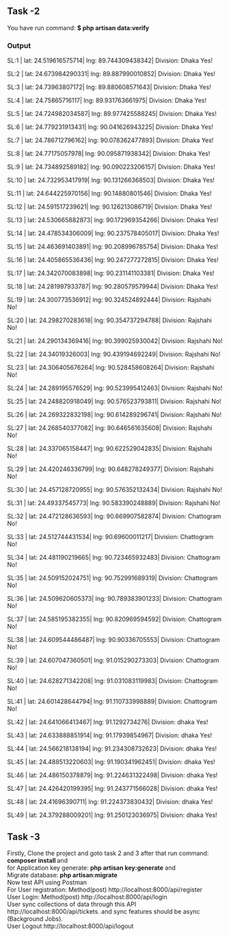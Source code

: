 <!-- <p align="center"><a href="https://laravel.com" target="_blank"><img src="https://raw.githubusercontent.com/laravel/art/master/logo-lockup/5%20SVG/2%20CMYK/1%20Full%20Color/laravel-logolockup-cmyk-red.svg" width="400"></a></p>

<p align="center">
<a href="https://travis-ci.org/laravel/framework"><img src="https://travis-ci.org/laravel/framework.svg" alt="Build Status"></a>
<a href="https://packagist.org/packages/laravel/framework"><img src="https://img.shields.io/packagist/dt/laravel/framework" alt="Total Downloads"></a>
<a href="https://packagist.org/packages/laravel/framework"><img src="https://img.shields.io/packagist/v/laravel/framework" alt="Latest Stable Version"></a>
<a href="https://packagist.org/packages/laravel/framework"><img src="https://img.shields.io/packagist/l/laravel/framework" alt="License"></a>
</p> -->

## Task -2 
You have run command: <b>$ php artisan data:verify</b>
<h3>Output</h3>
SL:1 | lat: 24.519616575714| lng: 89.744309438342| Division: Dhaka
Yes!

SL:2 | lat: 24.673984290331| lng: 89.887990010852| Division: Dhaka
Yes!

SL:3 | lat: 24.73963807172| lng: 89.880608571643| Division: Dhaka
Yes!

SL:4 | lat: 24.75865716117| lng: 89.931763661975| Division: Dhaka
Yes!

SL:5 | lat: 24.724982034587| lng: 89.977425588245| Division: Dhaka
Yes!

SL:6 | lat: 24.779231913431| lng: 90.041626943225| Division: Dhaka
Yes!

SL:7 | lat: 24.786712796162| lng: 90.078362477893| Division: Dhaka
Yes!

SL:8 | lat: 24.77175057978| lng: 90.095871938342| Division: Dhaka
Yes!

SL:9 | lat: 24.734892589182| lng: 90.090223206157| Division: Dhaka
Yes!

SL:10 | lat: 24.732953417919| lng: 90.131266368503| Division: Dhaka
Yes!

SL:11 | lat: 24.644225970156| lng: 90.14880801546| Division: Dhaka
Yes!

SL:12 | lat: 24.591517239621| lng: 90.126213086719| Division: Dhaka
Yes!

SL:13 | lat: 24.530665882873| lng: 90.172969354266| Division: Dhaka
Yes!

SL:14 | lat: 24.478534306009| lng: 90.237578405017| Division: Dhaka
Yes!

SL:15 | lat: 24.463691403891| lng: 90.208996785754| Division: Dhaka
Yes!

SL:16 | lat: 24.405865536436| lng: 90.247277272815| Division: Dhaka
Yes!

SL:17 | lat: 24.342070083898| lng: 90.231141103381| Division: Dhaka
Yes!

SL:18 | lat: 24.281997933787| lng: 90.280579579944| Division: Dhaka
Yes!

SL:19 | lat: 24.300773536912| lng: 90.324524892444| Division: Rajshahi
No!

SL:20 | lat: 24.298270283618| lng: 90.354737294788| Division: Rajshahi
No!

SL:21 | lat: 24.290134369416| lng: 90.399025930042| Division: Rajshahi
No!

SL:22 | lat: 24.34019326003| lng: 90.439194692249| Division: Rajshahi
No!

SL:23 | lat: 24.306405676264| lng: 90.528458608264| Division: Rajshahi
No!

SL:24 | lat: 24.289195576529| lng: 90.523995412463| Division: Rajshahi
No!

SL:25 | lat: 24.248820918049| lng: 90.576523793811| Division: Rajshahi
No!

SL:26 | lat: 24.269322832198| lng: 90.614289296741| Division: Rajshahi
No!

SL:27 | lat: 24.268540377082| lng: 90.646561635608| Division: Rajshahi
No!

SL:28 | lat: 24.337065158447| lng: 90.622529042835| Division: Rajshahi
No!

SL:29 | lat: 24.420246336799| lng: 90.648278249377| Division: Rajshahi
No!

SL:30 | lat: 24.457128720955| lng: 90.576352132434| Division: Rajshahi
No!

SL:31 | lat: 24.49337545773| lng: 90.583390248889| Division: Rajshahi
No!

SL:32 | lat: 24.472128636593| lng: 90.669907582874| Division: Chattogram
No!

SL:33 | lat: 24.512744431534| lng: 90.69600011217| Division: Chattogram
No!

SL:34 | lat: 24.481190219665| lng: 90.723465932483| Division: Chattogram
No!

SL:35 | lat: 24.509152024751| lng: 90.752991689319| Division: Chattogram
No!

SL:36 | lat: 24.509620605373| lng: 90.789383901233| Division: Chattogram
No!

SL:37 | lat: 24.585195382355| lng: 90.820969594592| Division: Chattogram
No!

SL:38 | lat: 24.609544486487| lng: 90.90336705553| Division: Chattogram
No!

SL:39 | lat: 24.607047360501| lng: 91.015290273303| Division: Chattogram
No!

SL:40 | lat: 24.628271342208| lng: 91.031083119983| Division: Chattogram
No!

SL:41 | lat: 24.601428644794| lng: 91.110733998889| Division: Chattogram
No!

SL:42 | lat: 24.641066413467| lng: 91.1292734276| Division: dhaka
Yes!

SL:43 | lat: 24.633888851914| lng: 91.17939854967| Division: dhaka
Yes!

SL:44 | lat: 24.566218138194| lng: 91.234308732623| Division: dhaka
Yes!

SL:45 | lat: 24.488513220603| lng: 91.190341962451| Division: dhaka
Yes!

SL:46 | lat: 24.486150378879| lng: 91.224631322498| Division: dhaka
Yes!

SL:47 | lat: 24.426420199395| lng: 91.243771566028| Division: dhaka
Yes!

SL:48 | lat: 24.41696390711| lng: 91.224373830432| Division: dhaka
Yes!

SL:49 | lat: 24.379288009201| lng: 91.250123036975| Division: dhaka
Yes!


## Task -3 
Firstly, Clone the project and goto task 2 and 3 after that run command: <b> composer install </b> and <br>
for Application key generate: <b>php artisan key:generate</b> and <br> Migrate database: <b>php artisan:migrate</b> <br>
Now test API using Postman <br>
For User registration: Method(post) http://localhost:8000/api/register <br>
    User Login: Method(post) http://localhost:8000/api/login <br>
    User sync collections of data through this API http://localhost:8000/api/tickets. and sync features should be async (Background Jobs).<br>
    User Logout http://localhost:8000/api/logout
    
    
    



